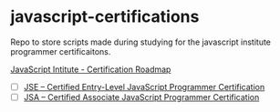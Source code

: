 # javascript-certifications
Repo to store scripts made during studying for the javascript institute programmer certificaitons.

[JavaScript Intitute - Certification Roadmap](https://js.institute/jse-certification)
- [ ] [JSE – Certified Entry-Level JavaScript Programmer Certification](https://js.institute/jse-certification)
- [ ] [JSA – Certified Associate JavaScript Programmer Certification](https://js.institute/jsa-certification)
